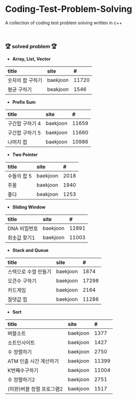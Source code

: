 # Coding-Test-Problem-Solving
 A collection of coding test problem solving written in c++<br><br><br>

### 🏆 solved problem 🏆

* <b>Array, List, Vector</b><br>

|title|site|#|
|:------|:---|:---|
|숫자의 합 구하기|baekjoon|11720|
|평균 구하기|beakjoon|1546|

* <b>Prefix Sum</b><br>

|title|site|#|
|:------|:---|:---|
|구간합 구하기 4|baekjoon|11659|
|구간합 구하기 5|baekjoon|11660|
|나머지 합|baekjoon|10986|

* <b>Two Pointer</b><br>

|title|site|#|
|:------|:---|:---|
|수들의 합 5|baekjoon|2018|
|주몽|baekjoon|1940|
|좋다|beakjoon|1253|

* <b>Sliding Window</b><br>

|title|site|#|
|:------|:---|:---|
|DNA 비밀번호|baekjoon|12891|
|최솟값 찾기1|baekjoon|11003|

* <b>Stack and Queue</b><br>

|title|site|#|
|:------|:---|:---|
|스택으로 수열 만들기|baekjoon|1874|
|오큰수 구하기|baekjoon|17298|
|카드게임|baekjoon|2164|
|절댓값 힙|baekjoon|11286|

* <b>Sort</b><br>

|title|site|#|
|:------|:---|:---|
|버블소트|baekjoon|1377|
|소트인사이트|baekjoon|1427|
|수 정렬하기|baekjoon|2750|
|ATM 인출 시간 계산하기|baekjoon|11399|
|K번째수구하기|baekjoon|11004|
|수 정렬하기2|baekjoon|2751|
|(미완)버블 정렬 프로그램2|baekjoon|1517|

<br><br>
